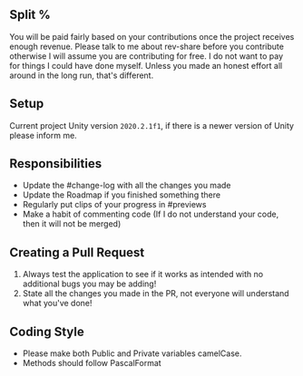 ## Split %
You will be paid fairly based on your contributions once the project receives enough revenue. Please talk to me about rev-share before you contribute otherwise I will assume you are contributing for free. I do not want to pay for things I could have done myself. Unless you made an honest effort all around in the long run, that's different.

## Setup
Current project Unity version `2020.2.1f1`, if there is a newer version of Unity please inform me.

## Responsibilities
- Update the #change-log with all the changes you made
- Update the Roadmap if you finished something there
- Regularly put clips of your progress in #previews
- Make a habit of commenting code (If I do not understand your code, then it will not be merged)

## Creating a Pull Request
1. Always test the application to see if it works as intended with no additional bugs you may be adding!
2. State all the changes you made in the PR, not everyone will understand what you've done!

## Coding Style
- Please make both Public and Private variables camelCase.
- Methods should follow PascalFormat

